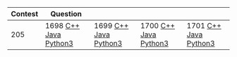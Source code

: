 |Contest|Question||||
|-|-|-|-|-|
|205|1698 [C++](https://feiteng.github.io/ContestResult/205/C++Result/1698/index.html) [Java](https://feiteng.github.io/ContestResult/205/JavaResult/1698/index.html) [Python3](https://feiteng.github.io/ContestResult/205/Python3Result/1698/index.html)|1699 [C++](https://feiteng.github.io/ContestResult/205/C++Result/1699/index.html) [Java](https://feiteng.github.io/ContestResult/205/JavaResult/1699/index.html) [Python3](https://feiteng.github.io/ContestResult/205/Python3Result/1699/index.html)|1700 [C++](https://feiteng.github.io/ContestResult/205/C++Result/1700/index.html) [Java](https://feiteng.github.io/ContestResult/205/JavaResult/1700/index.html) [Python3](https://feiteng.github.io/ContestResult/205/Python3Result/1700/index.html)|1701 [C++](https://feiteng.github.io/ContestResult/205/C++Result/1701/index.html) [Java](https://feiteng.github.io/ContestResult/205/JavaResult/1701/index.html) [Python3](https://feiteng.github.io/ContestResult/205/Python3Result/1701/index.html)|